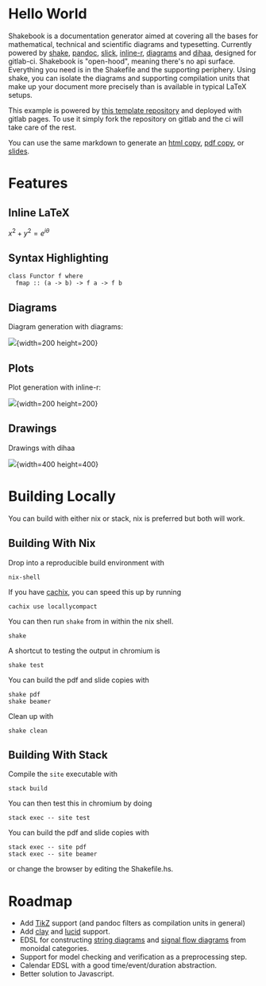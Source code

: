 # Hello World

Shakebook is a documentation generator aimed at covering all the bases for
mathematical, technical and scientific diagrams and typesetting. Currently
powered by [shake](https://shakebuild.com/), [pandoc](https://pandoc.org/),
[slick](https://hackage.haskell.org/package/slick),
[inline-r](https://tweag.github.io/HaskellR/),
[diagrams](https://archives.haskell.org/projects.haskell.org/diagrams/) and
[dihaa](https://bitbucket.org/sascha_wilde/dihaa), designed for gitlab-ci.
Shakebook is "open-hood", meaning there's no api surface. Everything you need
is in the Shakefile and the supporting periphery. Using shake, you can isolate
the diagrams and supporting compilation units that make up your document more
precisely than is available in typical LaTeX setups.

This example is powered by [this template
repository](https://gitlab.com/zenhaskell/shakebook) and deployed with gitlab
pages. To use it simply fork the repository on gitlab and the ci will take care
of the rest.

You can use the same markdown to generate an [html copy](index.html), [pdf
copy](book.pdf), or [slides](slides.pdf).

# Features

## Inline LaTeX

$x^2 + y^2 = e^{i\theta}$

## Syntax Highlighting

```{.haskell}
class Functor f where
  fmap :: (a -> b) -> f a -> f b
```

## Diagrams

Diagram generation with diagrams:

![](diagrams/tournament.svg){width=200 height=200}

## Plots

Plot generation with inline-r:

![](plots/cluster.png){width=200 height=200}

## Drawings

Drawings with dihaa

![](drawings/system.asc.png){width=400 height=400}

# Building Locally

You can build with either nix or stack, nix is preferred but both will work.

## Building With Nix

Drop into a reproducible build environment with

    nix-shell

If you have [cachix](https://cachix.org/), you can speed this up by running

    cachix use locallycompact

You can then run `shake` from in within the nix shell.

    shake

A shortcut to testing the output in chromium is

    shake test

You can build the pdf and slide copies with

    shake pdf
    shake beamer

Clean up with

    shake clean

## Building With Stack

Compile the `site` executable with

    stack build

You can then test this in chromium by doing

    stack exec -- site test

You can build the pdf and slide copies with

    stack exec -- site pdf
    stack exec -- site beamer

or change the browser by editing the Shakefile.hs.

# Roadmap

* Add [TikZ](http://www.texample.net/tikz/) support (and pandoc filters as compilation units in general)
* Add [clay](http://hackage.haskell.org/package/clay) and [lucid](http://hackage.haskell.org/package/lucid) support.
* EDSL for constructing [string
  diagrams](https://arxiv.org/pdf/1401.7220.pdf) and [signal flow
diagrams](https://arxiv.org/pdf/1803.05316.pdf) from monoidal categories.
* Support for model checking and verification as a preprocessing step.
* Calendar EDSL with a good time/event/duration abstraction.
* Better solution to Javascript.
